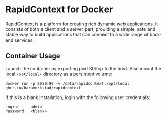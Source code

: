 RapidContext for Docker
=======================

RapidContext is a platform for creating rich dynamic web applications.
It consists of both a client and a server part, providing a simple,
safe and stable way to build applications that can connect to a wide
range of back-end services.

Container Usage
---------------
Launch the container by exporting port 80/tcp to the host. Also mount
the local `/opt/local/` directory as a persistent volume:

    docker run -p 8080:80 -v /data/rapidcontext:/opt/local ghcr.io/baraverkstad/rapidcontext

If this is a blank installation, login with the following user
credentials:

    Login:     admin
    Password:  <blank>
